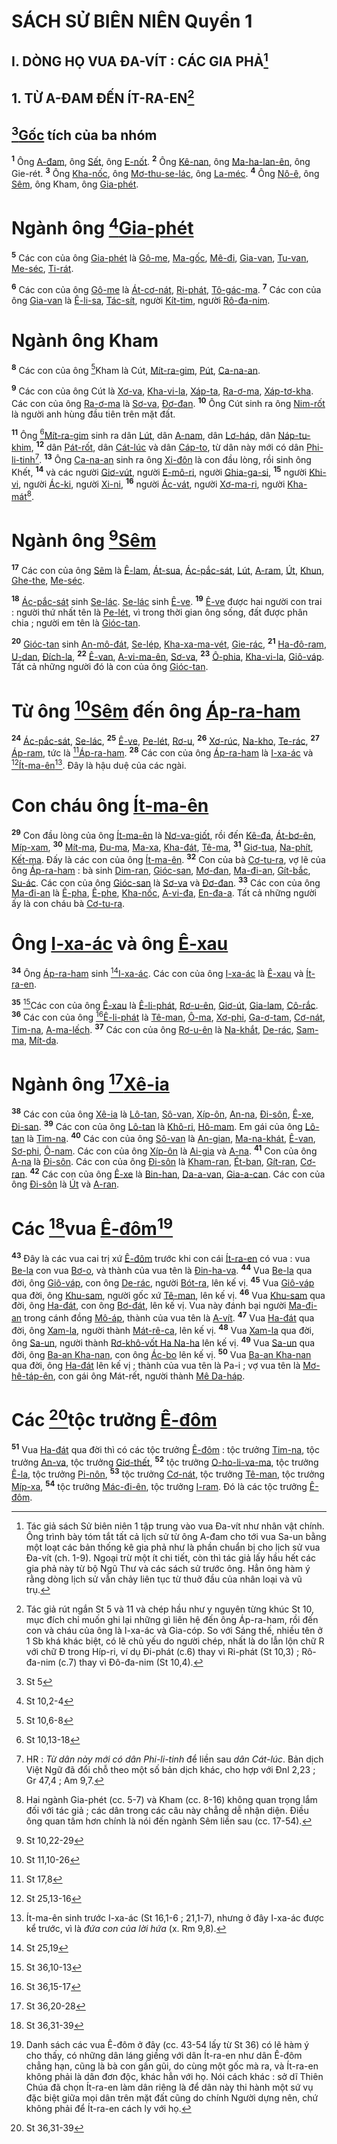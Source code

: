 # SÁCH SỬ BIÊN NIÊN Quyển 1

## I. DÒNG HỌ VUA ĐA-VÍT : CÁC GIA PHẢ[^1]

## 1. TỪ A-ĐAM ĐẾN ÍT-RA-EN[^2]

## [^1*][Gốc]() tích của ba nhóm
<sup><b>1</b></sup> Ông [A-đam](), ông [Sết](), ông [E-nốt](). <sup><b>2</b></sup> Ông [Kê-nan](), ông [Ma-ha-lan-ên](), ông Gie-rét. <sup><b>3</b></sup> Ông [Kha-nốc](), ông [Mơ-thu-se-lác](), ông [La-méc](). <sup><b>4</b></sup> Ông [Nô-ê](), ông [Sêm](), ông Kham, ông [Gia-phét]().


# Ngành ông [^2*][Gia-phét]()
<sup><b>5</b></sup> Các con của ông [Gia-phét]() là [Gô-me](), [Ma-gốc](), [Mê-đi](), [Gia-van](), [Tu-van](), [Me-séc](), [Ti-rát]().

<sup><b>6</b></sup> Các con của ông [Gô-me]() là [Át-cơ-nát](), [Ri-phát](), [Tô-gác-ma](). <sup><b>7</b></sup> Các con của ông [Gia-van]() là [Ê-li-sa](), [Tác-sít](), người [Kít-tim](), người [Rô-đa-nim]().


# Ngành ông Kham
<sup><b>8</b></sup> Các con của ông [^3*]Kham là Cút, [Mít-ra-gim](), [Pút](), [Ca-na-an]().

<sup><b>9</b></sup> Các con của ông Cút là [Xơ-va](), [Kha-vi-la](), [Xáp-ta](), [Ra-ơ-ma](), [Xáp-tơ-kha](). Các con của ông [Ra-ơ-ma]() là [Sơ-va](), [Đơ-đan](). <sup><b>10</b></sup> Ông Cút sinh ra ông [Nim-rốt]() là người anh hùng đầu tiên trên mặt đất.

<sup><b>11</b></sup> Ông [^4*][Mít-ra-gim]() sinh ra dân [Lút](), dân [A-nam](), dân [Lơ-háp](), dân [Náp-tu-khim](), <sup><b>12</b></sup> dân [Pát-rốt](), dân [Cát-lúc]() và dân [Cáp-to](), từ dân này mới có dân [Phi-li-tinh]()[^3]. <sup><b>13</b></sup> Ông [Ca-na-an]() sinh ra ông [Xi-đôn]() là con đầu lòng, rồi sinh ông Khết, <sup><b>14</b></sup> và các người [Giơ-vút](), người [E-mô-ri](), người [Ghia-ga-si](), <sup><b>15</b></sup> người [Khi-vi](), người [Ác-ki](), người [Xi-ni](), <sup><b>16</b></sup> người [Ác-vát](), người [Xơ-ma-ri](), người [Kha-mát]()[^4].


# Ngành ông [^5*][Sêm]()
<sup><b>17</b></sup> Các con của ông [Sêm]() là [Ê-lam](), [Át-sua](), [Ác-pắc-sát](), [Lút](), [A-ram](), [Út](), [Khun](), [Ghe-the](), [Me-séc]().

<sup><b>18</b></sup> [Ác-pắc-sát]() sinh [Se-lác](). [Se-lác]() sinh [Ê-ve](). <sup><b>19</b></sup> [Ê-ve]() được hai người con trai : người thứ nhất tên là [Pe-lét](), vì trong thời gian ông sống, đất được phân chia ; người em tên là [Gióc-tan]().

<sup><b>20</b></sup> [Gióc-tan]() sinh [An-mô-đát](), [Se-lép](), [Kha-xa-ma-vét](), [Gie-rác](), <sup><b>21</b></sup> [Ha-đô-ram](), [U-dan](), [Đích-la](), <sup><b>22</b></sup> [Ê-van](), [A-vi-ma-ên](), [Sơ-va](), <sup><b>23</b></sup> [Ô-phia](), [Kha-vi-la](), [Giô-váp](). Tất cả những người đó là con của ông [Gióc-tan]().


# Từ ông [^6*][Sêm]() đến ông [Áp-ra-ham]()
<sup><b>24</b></sup> [Ác-pắc-sát](), [Se-lác](), <sup><b>25</b></sup> [Ê-ve](), [Pe-lét](), [Rơ-u](), <sup><b>26</b></sup> [Xơ-rúc](), [Na-kho](), [Te-rác](), <sup><b>27</b></sup> [Áp-ram](), tức là [^7*][Áp-ra-ham](). <sup><b>28</b></sup> Các con của ông [Áp-ra-ham]() là [I-xa-ác]() và [^8*][Ít-ma-ên]()[^5]. Đây là hậu duệ của các ngài.


# Con cháu ông [Ít-ma-ên]()
<sup><b>29</b></sup> Con đầu lòng của ông [Ít-ma-ên]() là [Nơ-va-giốt](), rồi đến [Kê-đa](), [Át-bơ-ên](), [Míp-xam](), <sup><b>30</b></sup> [Mít-ma](), [Đu-ma](), [Ma-xa](), [Kha-đát](), [Tê-ma](), <sup><b>31</b></sup> [Giơ-tua](), [Na-phít](), [Kết-ma](). Đấy là các con của ông [Ít-ma-ên](). <sup><b>32</b></sup> Con của bà [Cơ-tu-ra](), vợ lẽ của ông [Áp-ra-ham]() : bà sinh [Dim-ran](), [Gióc-san](), [Mơ-đan](), [Ma-đi-an](), [Gít-bắc](), [Su-ác](). Các con của ông [Gióc-san]() là [Sơ-va]() và [Đơ-đan](). <sup><b>33</b></sup> Các con của ông [Ma-đi-an]() là [Ê-pha](), [Ê-phe](), [Kha-nốc](), [A-vi-đa](), [En-đa-a](). Tất cả những người ấy là con cháu bà [Cơ-tu-ra]().


# Ông [I-xa-ác]() và ông [Ê-xau]()
<sup><b>34</b></sup> Ông [Áp-ra-ham]() sinh [^9*][I-xa-ác](). Các con của ông [I-xa-ác]() là [Ê-xau]() và [Ít-ra-en]().

<sup><b>35</b></sup> [^10*]Các con của ông [Ê-xau]() là [Ê-li-phát](), [Rơ-u-ên](), [Giơ-út](), [Gia-lam](), [Cô-rắc](). <sup><b>36</b></sup> Các con của ông [^11*][Ê-li-phát]() là [Tê-man](), [Ô-ma](), [Xơ-phi](), [Ga-ơ-tam](), [Cơ-nát](), [Tim-na](), [A-ma-lếch](). <sup><b>37</b></sup> Các con của ông [Rơ-u-ên]() là [Na-khắt](), [De-rác](), [Sam-ma](), [Mít-da]().


# Ngành ông [^12*][Xê-ia]()
<sup><b>38</b></sup> Các con của ông [Xê-ia]() là [Lô-tan](), [Sô-van](), [Xíp-ôn](), [An-na](), [Đi-sôn](), [Ê-xe](), [Đi-san](). <sup><b>39</b></sup> Các con của ông [Lô-tan]() là [Khô-ri](), [Hô-mam](). Em gái của ông [Lô-tan]() là [Tim-na](). <sup><b>40</b></sup> Các con của ông [Sô-van]() là [An-gian](), [Ma-na-khát](), [Ê-van](), [Sơ-phi](), [Ô-nam](). Các con của ông [Xíp-ôn]() là [Ai-gia]() và [A-na](). <sup><b>41</b></sup> Con của ông [A-na]() là [Đi-sôn](). Các con của ông [Đi-sôn]() là [Kham-ran](), [Ét-ban](), [Gít-ran](), [Cơ-ran](). <sup><b>42</b></sup> Các con của ông [Ê-xe]() là [Bin-han](), [Da-a-van](), [Gia-a-can](). Các con của ông [Đi-sôn]() là [Út]() và [A-ran]().


# Các [^13*]vua [Ê-đôm]()[^6]
<sup><b>43</b></sup> Đây là các vua cai trị xứ [Ê-đôm]() trước khi con cái [Ít-ra-en]() có vua : vua [Be-la]() con vua [Bơ-o](), và thành của vua tên là [Đin-ha-va](). <sup><b>44</b></sup> Vua [Be-la]() qua đời, ông [Giô-váp](), con ông [De-rác](), người [Bót-ra](), lên kế vị. <sup><b>45</b></sup> Vua [Giô-váp]() qua đời, ông [Khu-sam](), người gốc xứ [Tê-man](), lên kế vị. <sup><b>46</b></sup> Vua [Khu-sam]() qua đời, ông [Ha-đát](), con ông [Bơ-đát](), lên kế vị. Vua này đánh bại người [Ma-đi-an]() trong cánh đồng [Mô-áp](), thành của vua tên là [A-vít](). <sup><b>47</b></sup> Vua [Ha-đát]() qua đời, ông [Xam-la](), người thành [Mát-rê-ca](), lên kế vị. <sup><b>48</b></sup> Vua [Xam-la]() qua đời, ông [Sa-un](), người thành [Rơ-khô-vốt Ha Na-ha]() lên kế vị. <sup><b>49</b></sup> Vua [Sa-un]() qua đời, ông [Ba-an Kha-nan](), con ông [Ác-bo]() lên kế vị. <sup><b>50</b></sup> Vua [Ba-an Kha-nan]() qua đời, ông [Ha-đát]() lên kế vị ; thành của vua tên là Pa-i ; vợ vua tên là [Mơ-hê-táp-ên](), con gái ông Mát-rết, người thành [Mê Da-háp]().


# Các [^14*]tộc trưởng [Ê-đôm]()
<sup><b>51</b></sup> Vua [Ha-đát]() qua đời thì có các tộc trưởng [Ê-đôm]() : tộc trưởng [Tim-na](), tộc trưởng [An-va](), tộc trưởng [Giơ-thết](), <sup><b>52</b></sup> tộc trưởng [O-ho-li-va-ma](), tộc trưởng [Ê-la](), tộc trưởng [Pi-nôn](), <sup><b>53</b></sup> tộc trưởng [Cơ-nát](), tộc trưởng [Tê-man](), tộc trưởng [Míp-xa](), <sup><b>54</b></sup> tộc trưởng [Mác-đi-ên](), tộc trưởng [I-ram](). Đó là các tộc trưởng [Ê-đôm]().

[^1]: Tác giả sách Sử biên niên 1 tập trung vào vua Đa-vít như nhân vật chính. Ông trình bày tóm tắt tất cả lịch sử từ ông A-đam cho tới vua Sa-un bằng một loạt các bản thống kê gia phả như là phần chuẩn bị cho lịch sử vua Đa-vít (ch. 1-9). Ngoại trừ một ít chi tiết, còn thì tác giả lấy hầu hết các gia phả này từ bộ Ngũ Thư và các sách sử trước ông. Hẳn ông hàm ý rằng dòng lịch sử vẫn chảy liên tục từ thuở đầu của nhân loại và vũ trụ.
[^2]: Tác giả rút ngắn St 5 và 11 và chép hầu như y nguyên từng khúc St 10, mục đích chỉ muốn ghi lại những gì liên hệ đến ông Áp-ra-ham, rồi đến con và cháu của ông là I-xa-ác và Gia-cóp. So với Sáng thế, nhiều tên ở 1 Sb khá khác biệt, có lẽ chủ yếu do người chép, nhất là do lẫn lộn chữ R với chữ Đ trong Híp-ri, ví dụ Đi-phát (c.6) thay vì Ri-phát (St 10,3) ; Rô-đa-nim (c.7) thay vì Đô-đa-nim (St 10,4).
[^3]: HR : *Từ dân này mới có dân Phi-li-tinh* để liền sau *dân Cát-lúc*. Bản dịch Việt Ngữ đã đổi chỗ theo một số bản dịch khác, cho hợp với Đnl 2,23 ; Gr 47,4 ; Am 9,7.
[^4]: Hai ngành Gia-phét (cc. 5-7) và Kham (cc. 8-16) không quan trọng lắm đối với tác giả ; các dân trong các câu này chẳng dễ nhận diện. Điều ông quan tâm hơn chính là nói đến ngành Sêm liền sau (cc. 17-54).
[^5]: Ít-ma-ên sinh trước I-xa-ác (St 16,1-6 ; 21,1-7), nhưng ở đây I-xa-ác được kể trước, vì là *đứa con của lời hứa* (x. Rm 9,8).
[^6]: Danh sách các vua Ê-đôm ở đây (cc. 43-54 lấy từ St 36) có lẽ hàm ý cho thấy, có những dân láng giềng với dân Ít-ra-en như dân Ê-đôm chẳng hạn, cũng là bà con gần gũi, do cùng một gốc mà ra, và Ít-ra-en không phải là dân đơn độc, khác hẳn với họ. Nói cách khác : sở dĩ Thiên Chúa đã chọn Ít-ra-en làm dân riêng là để dân này thi hành một sứ vụ đặc biệt giữa mọi dân trên mặt đất cũng do chính Người dựng nên, chứ không phải để Ít-ra-en cách ly với họ.
[^1*]: St 5
[^2*]: St 10,2-4
[^3*]: St 10,6-8
[^4*]: St 10,13-18
[^5*]: St 10,22-29
[^6*]: St 11,10-26
[^7*]: St 17,8
[^8*]: St 25,13-16
[^9*]: St 25,19
[^10*]: St 36,10-13
[^11*]: St 36,15-17
[^12*]: St 36,20-28
[^13*]: St 36,31-39
[^14*]: St 36,31-39